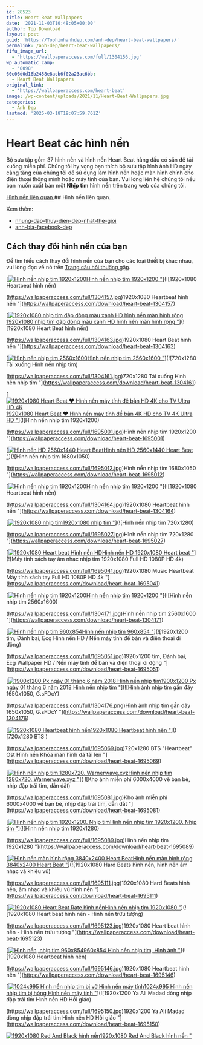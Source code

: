 ```yaml
---
id: 28523
title: Heart Beat Wallpapers
date: '2021-11-03T10:48:05+00:00'
author: Top Download
layout: post
guid: 'https://Tophinhanhdep.com/anh-dep/heart-beat-wallpapers/'
permalink: /anh-dep/heart-beat-wallpapers/
fifu_image_url:
  - 'https://wallpaperaccess.com/full/1304156.jpg'
wp_automatic_camp:
  - '8098'
60c06d0d16b2458e8acb6f02a23ac6bb:
  - Heart Beat Wallpapers
original_link:
  - 'https://wallpaperaccess.com/heart-beat'
image: /wp-content/uploads/2021/11/Heart-Beat-Wallpapers.jpg
categories:
  - Ảnh Đẹp
lastmod: '2025-03-18T19:07:59.761Z'
---
```

# Heart Beat các hình nền

Bộ sưu tập gồm 37 hình nền và hình nền Heart Beat hàng đầu có sẵn để tải xuống miễn phí. Chúng tôi hy vọng bạn thích bộ sưu tập hình ảnh HD ngày càng tăng của chúng tôi để sử dụng làm hình nền hoặc màn hình chính cho điện thoại thông minh hoặc máy tính của bạn. Vui lòng liên hệ chúng tôi nếu bạn muốn xuất bản một **Nhịp tim** hình nền trên trang web của chúng tôi.

[Hình nền liên quan ](#related) ## Hình nền liên quan.

   
 Xem thêm:

   
- [nhung-dap-thuy-dien-dep-nhat-the-gioi](https://tophinhanhdep.com/anh-dep/nhung-dap-thuy-dien-dep-nhat-the-gioi/)
- [anh-bia-facebook-dep](https://tophinhanhdep.com/anh-bia/anh-bia-facebook-dep/)

## Cách thay đổi hình nền của bạn

 Để tìm hiểu cách thay đổi hình nền của bạn cho các loại thiết bị khác nhau, vui lòng đọc về nó trên [Trang câu hỏi thường gặp](https://tophinhanhdep.com/faq/).

  
[[![Hình nền nhịp tim 1920x1200](https://wallpaperaccess.com/full/1304156.jpg)Hình nền nhịp tim 1920x1200 "](https://wallpaperaccess.com/download/heart-beat-1304156)](![1920x1080 Heartbeat hình nền)

(https://wallpaperaccess.com/full/1304157.jpg)1920x1080 Heartbeat hình nền "](https://wallpaperaccess.com/download/heart-beat-1304157)

[[![1920x1080 nhịp tim đập dòng màu xanh HD hình nền màn hình rộng](https://wallpaperaccess.com/full/1694975.jpg)1920x1080 nhịp tim đập dòng màu xanh HD hình nền màn hình rộng "](https://wallpaperaccess.com/download/heart-beat-1694975)](![1920x1080 Heart Beat hình nền)

(https://wallpaperaccess.com/full/1304163.jpg)1920x1080 Heart Beat hình nền "](https://wallpaperaccess.com/download/heart-beat-1304163)

[[![Hình nền nhịp tim 2560x1600](https://wallpaperaccess.com/full/1694979.jpg)Hình nền nhịp tim 2560x1600 "](https://wallpaperaccess.com/download/heart-beat-1694979)](![720x1280 Tải xuống Hình nền nhịp tim)

(https://wallpaperaccess.com/full/1304161.jpg)720x1280 Tải xuống Hình nền nhịp tim "](https://wallpaperaccess.com/download/heart-beat-1304161)

[[![1920x1080 Heart Beat ❤ Hình nền máy tính để bàn HD 4K cho TV Ultra HD 4K](https://wallpaperaccess.com/full/1694990.jpg)1920x1080 Heart Beat ❤ Hình nền máy tính để bàn 4K HD cho TV 4K Ultra HD "](https://wallpaperaccess.com/download/heart-beat-1694990)](![Hình nền nhịp tim 1920x1200)

(https://wallpaperaccess.com/full/1695001.jpg)Hình nền nhịp tim 1920x1200 "](https://wallpaperaccess.com/download/heart-beat-1695001)

[[![Hình nền HD 2560x1440 Heart Beat](https://wallpaperaccess.com/full/1695011.jpg)Hình nền HD 2560x1440 Heart Beat "](https://wallpaperaccess.com/download/heart-beat-1695011)](![Hình nền nhịp tim 1680x1050)

(https://wallpaperaccess.com/full/1695012.jpg)Hình nền nhịp tim 1680x1050 "](https://wallpaperaccess.com/download/heart-beat-1695012)

[[![Hình nền nhịp tim 1920x1200](https://wallpaperaccess.com/full/1695019.jpg)Hình nền nhịp tim 1920x1200 "](https://wallpaperaccess.com/download/heart-beat-1695019)](![1920x1080 Heartbeat hình nền)

(https://wallpaperaccess.com/full/1304164.jpg)1920x1080 Heartbeat hình nền "](https://wallpaperaccess.com/download/heart-beat-1304164)

[[![1920x1080 nhịp tim](https://wallpaperaccess.com/full/1695021.jpg)1920x1080 nhịp tim "](https://wallpaperaccess.com/download/heart-beat-1695021)](![Hình nền nhịp tim 720x1280)

(https://wallpaperaccess.com/full/1695027.jpg)Hình nền nhịp tim 720x1280 "](https://wallpaperaccess.com/download/heart-beat-1695027)

[[![1920x1080 Heart beat Hình nền HD](https://wallpaperaccess.com/full/1695028.jpg)Hình nền HD 1920x1080 Heart beat "](https://wallpaperaccess.com/download/heart-beat-1695028)](![Máy tính xách tay âm nhạc nhịp tim 1920x1080 Full HD 1080P HD 4k)

(https://wallpaperaccess.com/full/1695041.jpg)1920x1080 Music Heartbeat Máy tính xách tay Full HD 1080P HD 4k "](https://wallpaperaccess.com/download/heart-beat-1695041)

[[![Hình nền nhịp tim 1920x1200](https://wallpaperaccess.com/full/1695048.jpg)Hình nền nhịp tim 1920x1200 "](https://wallpaperaccess.com/download/heart-beat-1695048)](![Hình nền nhịp tim 2560x1600)

(https://wallpaperaccess.com/full/1304171.jpg)Hình nền nhịp tim 2560x1600 "](https://wallpaperaccess.com/download/heart-beat-1304171)

[[![Hình nền nhịp tim 960x854](https://wallpaperaccess.com/full/1304307.jpg)Hình nền nhịp tim 960x854 "](https://wallpaperaccess.com/download/heart-beat-1304307)](![1920x1200 tim, Đánh bại, Ecg Hình nền HD / Nền máy tính để bàn và điện thoại di động)

(https://wallpaperaccess.com/full/1695051.jpg)1920x1200 tim, Đánh bại, Ecg Wallpaper HD / Nền máy tính để bàn và điện thoại di động "](https://wallpaperaccess.com/download/heart-beat-1695051)

[[![1900x1200 Px ngày 01 tháng 6 năm 2018 Hình nền nhịp tim](https://wallpaperaccess.com/full/1695056.jpg)1900x1200 Px ngày 01 tháng 6 năm 2018 Hình nền nhịp tim "](https://wallpaperaccess.com/download/heart-beat-1695056)](![Hình ảnh nhịp tim gần đây 1650x1050, G.sFDcY)

(https://wallpaperaccess.com/full/1304176.png)Hình ảnh nhịp tim gần đây 1650x1050, G.sFDcY "](https://wallpaperaccess.com/download/heart-beat-1304176)

[[![1920x1080 Heartbeat hình nền](https://wallpaperaccess.com/full/1304197.jpg)1920x1080 Heartbeat hình nền "](https://wallpaperaccess.com/download/heart-beat-1304197)](![720x1280 BTS )

(https://wallpaperaccess.com/full/1695069.jpg)720x1280 BTS "Heartbeat" Ost Hình nền Khóa màn hình đã tải lên "](https://wallpaperaccess.com/download/heart-beat-1695069)

[[![Hình nền nhịp tim 1280x720.  Warnerwave.xyz](https://wallpaperaccess.com/full/1695071.jpg)Hình nền nhịp tim 1280x720. Warnerwave.xyz "](https://wallpaperaccess.com/download/heart-beat-1695071)]( ![Kho ảnh miễn phí 6000x4000 về bạn bè, nhịp đập trái tim, dẫn dắt)

(https://wallpaperaccess.com/full/1695081.jpg)Kho ảnh miễn phí 6000x4000 về bạn bè, nhịp đập trái tim, dẫn dắt "](https://wallpaperaccess.com/download/heart-beat-1695081)

[[![Hình nền nhịp tim 1920x1200.  Nhịp tim](https://wallpaperaccess.com/full/1304179.jpg)Hình nền nhịp tim 1920x1200. Nhịp tim "](https://wallpaperaccess.com/download/heart-beat-1304179)](![Hình nền nhịp tim 1920x1280)

(https://wallpaperaccess.com/full/1695089.jpg)Hình nền nhịp tim 1920x1280 "](https://wallpaperaccess.com/download/heart-beat-1695089)

[[![Hình nền màn hình rộng 3840x2400 Heart Beat](https://wallpaperaccess.com/full/1695104.jpg)Hình nền màn hình rộng 3840x2400 Heart Beat "](https://wallpaperaccess.com/download/heart-beat-1695104)](![1920x1080 Hard Beats hình nền, hình nền âm nhạc và khiêu vũ)

(https://wallpaperaccess.com/full/1695111.jpg)1920x1080 Hard Beats hình nền, âm nhạc và khiêu vũ hình nền "](https://wallpaperaccess.com/download/heart-beat-1695111)

[[![1920x1080 Heart Beat Rate hình nền](https://wallpaperaccess.com/full/1695118.jpg)Hình nền nhịp tim 1920x1080 "](https://wallpaperaccess.com/download/heart-beat-1695118)](![1920x1080 Heart beat hình nền - Hình nền trừu tượng)

(https://wallpaperaccess.com/full/1695123.jpg)1920x1080 Heart beat hình nền - Hình nền trừu tượng "](https://wallpaperaccess.com/download/heart-beat-1695123)

[[![Hình nền, nhịp tim 960x854](https://wallpaperaccess.com/full/1304205.jpg)960x854 Hình nền nhịp tim, Hình ảnh "](https://wallpaperaccess.com/download/heart-beat-1304205)](![1920x1080 Heartbeat hình nền)

(https://wallpaperaccess.com/full/1695146.jpg)1920x1080 Heartbeat hình nền "](https://wallpaperaccess.com/download/heart-beat-1695146)

[[![1024x995 Hình nền nhịp tim bị vỡ Hình nền máy tính](https://wallpaperaccess.com/full/1304182.jpg)1024x995 Hình nền nhịp tim bị hỏng Hình nền máy tính "](https://wallpaperaccess.com/download/heart-beat-1304182)](![1920x1200 Ya Ali Madad dòng nhịp đập trái tim Hình nền HD Hồi giáo)

(https://wallpaperaccess.com/full/1695150.jpg)1920x1200 Ya Ali Madad dòng nhịp đập trái tim Hình nền HD Hồi giáo "](https://wallpaperaccess.com/download/heart-beat-1695150)

[![1920x1080 Red And Black hình nền](https://wallpaperaccess.com/full/1695156.jpg)1920x1080 Red And Black hình nền "](https://wallpaperaccess.com/download/heart-beat-1695156)
